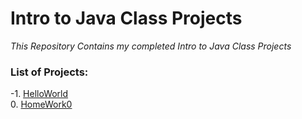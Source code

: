 # Intro to Java Class Projects
*This Repository Contains my completed Intro to Java Class Projects*


### List of Projects:
 -1. [HelloWorld](https://github.com/rightbrainpapi/IntroToJavaClassProjects/tree/master/HelloWorld) <br>
   0. [HomeWork0](https://github.com/rightbrainpapi/IntroToJavaClassProjects/tree/master/HomeWork0) 